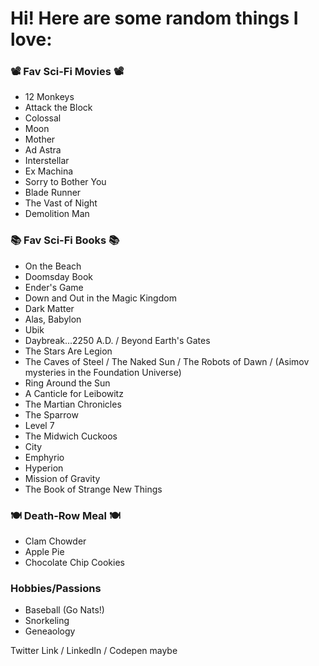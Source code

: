 # Hi! Here are some random things I love:

### 📽️ Fav Sci-Fi Movies 📽️
- 12 Monkeys
- Attack the Block
- Colossal
- Moon
- Mother
- Ad Astra
- Interstellar
- Ex Machina
- Sorry to Bother You
- Blade Runner
- The Vast of Night
- Demolition Man 


### 📚 Fav Sci-Fi Books 📚
- On the Beach
- Doomsday Book
- Ender's Game
- Down and Out in the Magic Kingdom
- Dark Matter
- Alas, Babylon
- Ubik
- Daybreak...2250 A.D. / Beyond Earth's Gates
- The Stars Are Legion
- The Caves of Steel / The Naked Sun / The Robots of Dawn / (Asimov mysteries in the Foundation Universe)
- Ring Around the Sun
- A Canticle for Leibowitz 
- The Martian Chronicles
- The Sparrow 
- Level 7
- The Midwich Cuckoos
- City
- Emphyrio
- Hyperion 
- Mission of Gravity
- The Book of Strange New Things

### 🍽️ Death-Row Meal 🍽️
- Clam Chowder
- Apple Pie
- Chocolate Chip Cookies


### Hobbies/Passions
- Baseball (Go Nats!)
- Snorkeling
- Geneaology 



Twitter Link / LinkedIn / Codepen maybe
